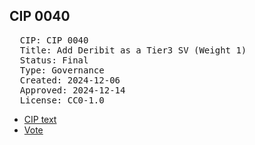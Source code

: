 ## CIP 0040

<pre>
  CIP: CIP 0040
  Title: Add Deribit as a Tier3 SV (Weight 1)
  Status: Final
  Type: Governance
  Created: 2024-12-06
  Approved: 2024-12-14
  License: CC0-1.0
</pre>

* [CIP text](/cip-0040/cip-0032-0033-0034-0036-0038-0039-0040.pdf)
* [Vote](/cip-0040/votes_%20cip-0032-0033-0034-0036-0038-0039-0040-0042.pdf)

